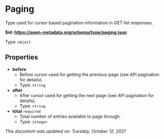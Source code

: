 # Paging

Type used for cursor based pagination information in GET list responses.

**$id: https://open-metadata.org/schema/type/paging.json**

Type: `object`

## Properties
 - **before**
   - Before cursor used for getting the previous page (see API pagination for details).
   - Type: `string`
 - **after**
   - After cursor used for getting the next page (see API pagination for details).
   - Type: `string`
 - **total** `required`
   - Total number of entries available to page through.
   - Type: `integer`

_This document was updated on: Tuesday, October 12, 2021_